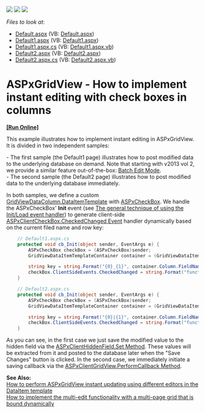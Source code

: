 <!-- default badges list -->
![](https://img.shields.io/endpoint?url=https://codecentral.devexpress.com/api/v1/VersionRange/128534838/13.1.9%2B)
[![](https://img.shields.io/badge/Open_in_DevExpress_Support_Center-FF7200?style=flat-square&logo=DevExpress&logoColor=white)](https://supportcenter.devexpress.com/ticket/details/E5128)
[![](https://img.shields.io/badge/📖_How_to_use_DevExpress_Examples-e9f6fc?style=flat-square)](https://docs.devexpress.com/GeneralInformation/403183)
<!-- default badges end -->
<!-- default file list -->
*Files to look at*:

* [Default.aspx](./CS/WebSite/Default.aspx) (VB: [Default.aspx](./VB/WebSite/Default.aspx))
* [Default1.aspx](./CS/WebSite/Default1.aspx) (VB: [Default1.aspx](./VB/WebSite/Default1.aspx))
* [Default1.aspx.cs](./CS/WebSite/Default1.aspx.cs) (VB: [Default1.aspx.vb](./VB/WebSite/Default1.aspx.vb))
* [Default2.aspx](./CS/WebSite/Default2.aspx) (VB: [Default2.aspx](./VB/WebSite/Default2.aspx))
* [Default2.aspx.cs](./CS/WebSite/Default2.aspx.cs) (VB: [Default2.aspx.vb](./VB/WebSite/Default2.aspx.vb))
<!-- default file list end -->
# ASPxGridView - How to implement instant editing with check boxes in columns
<!-- run online -->
**[[Run Online]](https://codecentral.devexpress.com/e5128/)**
<!-- run online end -->


<p>This example illustrates how to implement instant editing in ASPxGridView. It is divided in two independent samples:</p><p>- The first sample (the Default1 page) illustrates how to post modified data to the underlying database on demand. Note that starting with v2013 vol 2, we provide a similar feature out-of-the-box: <a href="http://documentation.devexpress.com/#AspNet/CustomDocument16443"><u>Batch Edit Mode</u></a>.<br />
- The second sample (the Default2 page) illustrates how to post modified data to the underlying database immediately.</p><p>In both samples, we define a custom <a href="http://documentation.devexpress.com/#AspNet/DevExpressWebASPxGridViewGridViewDataColumn_DataItemTemplatetopic"><u>GridViewDataColumn.DataItemTemplate</u></a> with <a href="http://documentation.devexpress.com/#AspNet/clsDevExpressWebASPxEditorsASPxCheckBoxtopic"><u>ASPxCheckBox</u></a>. We handle the ASPxCheckBox' <strong>Init </strong>event (see <a href="https://www.devexpress.com/Support/Center/p/K18282">The general technique of using the Init/Load event handler</a>) to generate client-side <a href="http://documentation.devexpress.com/#AspNet/DevExpressWebASPxEditorsScriptsASPxClientCheckBox_CheckedChangedtopic"><u>ASPxClientCheckBox.CheckedChanged Event</u></a> handler dynamically based on the current filed name and row key:<br />
</p>

```cs
    // Default1.aspx.cs
    protected void cb_Init(object sender, EventArgs e) {
        ASPxCheckBox checkBox = (ASPxCheckBox)sender;
        GridViewDataItemTemplateContainer container = (GridViewDataItemTemplateContainer)checkBox.NamingContainer;

        string key = string.Format("{0}_{1}", container.Column.FieldName, container.KeyValue);
        checkBox.ClientSideEvents.CheckedChanged = string.Format("function(s, e) {{ hf.Set('{0}', s.GetChecked()); }}", key);
    }

    // Default2.aspx.cs
    protected void cb_Init(object sender, EventArgs e) {
        ASPxCheckBox checkBox = (ASPxCheckBox)sender;
        GridViewDataItemTemplateContainer container = (GridViewDataItemTemplateContainer)checkBox.NamingContainer;

        string key = string.Format("{0}|{1}", container.Column.FieldName, container.KeyValue);
        checkBox.ClientSideEvents.CheckedChanged = string.Format("function(s, e) {{ grid.PerformCallback('{0}|' + s.GetChecked()); }}", key);
    }

```

<p>As you can see, in the first case we just save the modified value to the hidden field via the <a href="http://documentation.devexpress.com/#AspNet/DevExpressWebASPxHiddenFieldScriptsASPxClientHiddenField_Settopic"><u>ASPxClientHiddenField.Set Method</u></a>. These values will be extracted from it and posted to the database later when the "Save Changes" button is clicked. In the second case, we immediately initiate a saving callback via the <a href="http://documentation.devexpress.com/#AspNet/DevExpressWebASPxGridViewScriptsASPxClientGridView_PerformCallbacktopic"><u>ASPxClientGridView.PerformCallback Method</u></a>.</p><p><strong>See Also:</strong><br />
<a href="https://www.devexpress.com/Support/Center/p/E2333">How to perform ASPxGridView instant updating using different editors in the DataItem template</a><strong><br />
</strong><a href="https://www.devexpress.com/Support/Center/p/E1318">How to implement the multi-edit functionality with a multi-page grid that is bound dynamically</a></p>

<br/>


